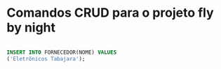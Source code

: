 # Comandos CRUD para o projeto fly by night

```sql

INSERT INTO FORNECEDOR(NOME) VALUES
('Eletrônicos Tabajara');

```
